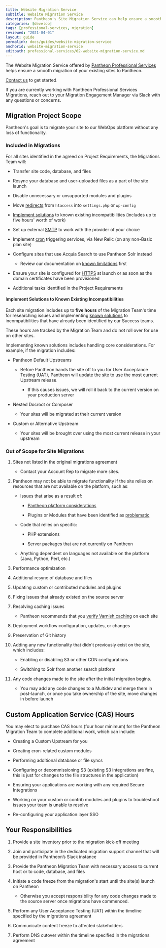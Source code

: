 ```yaml
---
title: Website Migration Service
subtitle: Website Migration Service
description: Pantheon's Site Migration Service can help ensure a smooth migration of your existing sites.
categories: [develop]
tags: [professional-services, migration]
reviewed: "2021-04-01"
layout: guide
permalink: docs/guides/website-migration-service
anchorid: website-migration-service
editpath: professional-services/02-website-migration-service.md
---
```


The Website Migration Service offered by [Pantheon Professional Services](/guides/professional-services) helps ensure a smooth migration of your existing sites to Pantheon.

[Contact us](https://pantheon.io/professional-services/website-migrations?docs) to get started.

If you are currently working with Pantheon Professional Services Migrations, reach out to your Migration Engagement Manager via Slack with any questions or concerns.

## Migration Project Scope

Pantheon's goal is to migrate your site to our WebOps platform without any loss of functionality.

### Included in Migrations

For all sites identified in the agreed on Project Requirements, the Migrations Team will:

- Transfer site code, database, and files

- Resync your database and user-uploaded files as a part of the site launch

- Disable unnecessary or unsupported modules and plugins

- Move [redirects](/redirects) from `htaccess` into `settings.php` or `wp-config`

- [Implement solutions](#implement-known-solutions) to known existing incompatibilities (includes up to five hours' worth of work)

- Set up external [SMTP](/smtp) to work with the provider of your choice

- Implement [cron](/drupal-cron) triggering services, via New Relic (on any non-Basic plan site)

- Configure sites that use Acquia Search to use Pantheon Solr instead

  - Review our documentation on [known limitations](/solr#known-limitations-of-pantheons-solr-service) first

- Ensure your site is configured for [HTTPS](/https) at launch or as soon as the domain certificates have been provisioned

- Additional tasks identified in the Project Requirements

#### Implement Solutions to Known Existing Incompatibilities

Each site migration includes up to **five hours** of the Migration Team's time for researching issues and implementing [known solutions](/modules-plugins-known-issues) to incompatibilities that have already been identified by our Success teams.

These hours are tracked by the Migration Team and do not roll over for use on other sites.

Implementing known solutions includes handling core considerations. For example, if the migration includes:

- Pantheon Default Upstreams

  - Before Pantheon hands the site off to you for User Acceptance Testing (UAT), Pantheon will update the site to use the most current Upstream release.

    - If this causes issues, we will roll it back to the current version on your production server

- Nested Docroot or Composer

  - Your sites will be migrated at their current version

- Custom or Alternative Upstream

  - Your sites will be brought over using the most current release in your upstream

### Out of Scope for Site Migrations

1. Sites not listed in the original migrations agreement

   - Contact your Account Rep to migrate more sites.

1. Pantheon may not be able to migrate functionality if the site relies on resources that are not available on the platform, such as:

   - Issues that arise as a result of:

     - [Pantheon platform considerations](/platform-considerations)

     - Plugins or Modules that have been identified as [problematic](/modules-plugins-known-issues/)

   - Code that relies on specific:
  
     - PHP extensions

     - Server packages that are not currently on Pantheon

   - Anything dependent on languages not available on the platform (Java, Python, Perl, etc.)

1. Performance optimization

1. Additional resync of database and files

1. Updating custom or contributed modules and plugins

1. Fixing issues that already existed on the source server

1. Resolving caching issues

   - Pantheon recommends that you [verify Varnish caching](https://varnishcheck.pantheon.io/) on each site

1. Deployment workflow configuration, updates, or changes

1. Preservation of Git history

1. Adding any new functionality that didn't previously exist on the site, which includes:

   - Enabling or disabling S3 or other CDN configurations

   - Switching to Solr from another search platform

1. Any code changes made to the site after the initial migration begins.

   - You may add any code changes to a Multidev and merge them in post-launch, or once you take ownership of the site, move changes in before launch

## Custom Application Service (CAS) Hours

You may elect to purchase CAS hours (four hour minimum) for the Pantheon Migration Team to complete additional work, which can include:

- Creating a Custom Upstream for you

- Creating cron-related custom modules

- Performing additional database or file syncs

- Configuring or decommissioning S3 (existing S3 integrations are fine, this is just for changes to the file structures in the application)

- Ensuring your applications are working with any required Secure Integrations

- Working on your custom or contrib modules and plugins to troubleshoot issues your team is unable to resolve

- Re-configuring your application layer SSO

## Your Responsibilities

1. Provide a site inventory prior to the migration kick-off meeting

1. Join and participate in the dedicated migration support channel that will be provided in Pantheon’s Slack instance

1. Provide the Pantheon Migration Team with necessary access to current host or to code, database, and files

1. Initiate a code freeze from the migration's start until the site(s) launch on Pantheon

   - Otherwise you accept responsibility for any code changes made to the source server once migrations have commenced.

1. Perform any User Acceptance Testing (UAT) within the timeline specified by the migrations agreement

1. Communicate content freeze to affected stakeholders

1. Perform DNS cutover within the timeline specified in the migrations agreement
